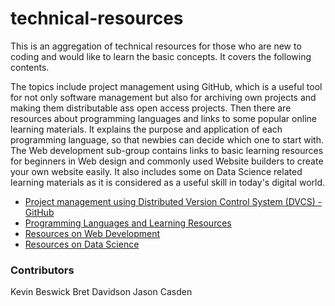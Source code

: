 # technical-resources
This is an aggregation of technical resources for those who are new to coding and would like to learn the basic concepts. It covers the following contents. 

The topics include project management using GitHub, which is a useful tool for not only software management but also for archiving own projects and making them distributable ass open access projects. Then there are resources about programming languages and links to some popular online learning materials. It explains the purpose and application of each programming language, so that newbies can decide which one to start with. The Web development sub-group contains links to basic learning resources for beginners in Web design and commonly used Website builders to create your own website easily. It also includes some on Data Science related learning materials as it is considered as a useful skill in today's digital world.

* [Project management using Distributed Version Control System (DVCS) - GitHub](documents/GIT_RESOURCES.md)
* [Programming Languages and Learning Resources](documents/CODING_RESOURCES.md)
* [Resources on Web Development](documents/WEB_DEV_RESOURCES.md) 
* [Resources on Data Science](documents/DATA_SCI_RESOURCES.md)

### Contributors 
Kevin Beswick
Bret Davidson
Jason Casden